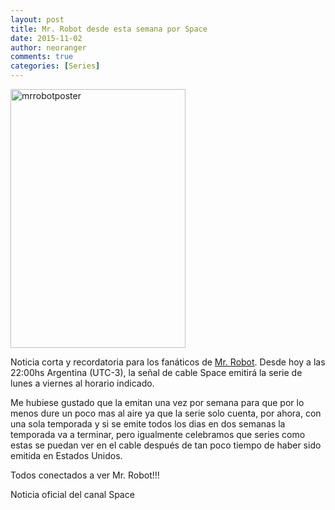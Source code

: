 ```yaml
---
layout: post
title: Mr. Robot desde esta semana por Space
date: 2015-11-02
author: neoranger
comments: true
categories: [Series]
---
```

<img class="  wp-image-2647 aligncenter" src="https://blogneositelinux.files.wordpress.com/2016/10/mrrobotposter.jpg" alt="mrrobotposter" width="280" height="414" />

Noticia corta y recordatoria para los fanáticos de <a href="http://www.neositelinux.com.ar/2015/07/02/offtopic-recomendacion-de-serie-mr-robot/">Mr. Robot</a>. Desde hoy a las 22:00hs Argentina (UTC-3), la señal de cable Space emitirá la serie de lunes a viernes al horario indicado.

Me hubiese gustado que la emitan una vez por semana para que por lo menos dure un poco mas al aire ya que la serie solo cuenta, por ahora, con una sola temporada y si se emite todos los dias en dos semanas la temporada va a terminar, pero igualmente celebramos que series como estas se puedan ver en el cable después de tan poco tiempo de haber sido emitida en Estados Unidos.

Todos conectados a ver Mr. Robot!!!

Noticia oficial del canal Space
